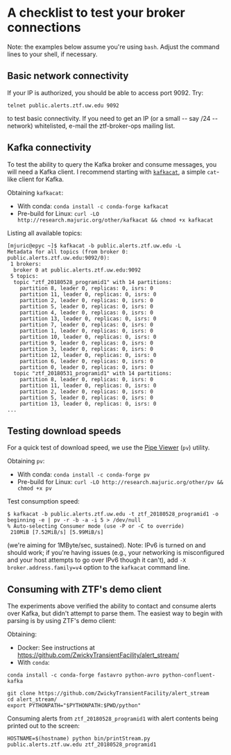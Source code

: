 # A checklist to test your broker connections

Note: the examples below assume you're using `bash`. Adjust the command lines to your shell, if necessary.

## Basic network connectivity

If your IP is authorized, you should be able to access port 9092. Try:

```
telnet public.alerts.ztf.uw.edu 9092
```

to test basic connectivity. If you need to get an IP (or a small -- say /24 -- network) whitelisted, e-mail the ztf-broker-ops mailing list.

## Kafka connectivity

To test the ability to query the Kafka broker and consume messages, you will need a Kafka client. 
I recommend starting with [`kafkacat`](https://github.com/edenhill/kafkacat), a simple `cat`-like
client for Kafka.

Obtaining `kafkacat`:
* With conda: `conda install -c conda-forge kafkacat`
* Pre-build for Linux: `curl -LO http://research.majuric.org/other/kafkacat && chmod +x kafkacat`

Listing all available topics:
```
[mjuric@epyc ~]$ kafkacat -b public.alerts.ztf.uw.edu -L
Metadata for all topics (from broker 0: public.alerts.ztf.uw.edu:9092/0):
 1 brokers:
  broker 0 at public.alerts.ztf.uw.edu:9092
 5 topics:
  topic "ztf_20180528_programid1" with 14 partitions:
    partition 8, leader 0, replicas: 0, isrs: 0
    partition 11, leader 0, replicas: 0, isrs: 0
    partition 2, leader 0, replicas: 0, isrs: 0
    partition 5, leader 0, replicas: 0, isrs: 0
    partition 4, leader 0, replicas: 0, isrs: 0
    partition 13, leader 0, replicas: 0, isrs: 0
    partition 7, leader 0, replicas: 0, isrs: 0
    partition 1, leader 0, replicas: 0, isrs: 0
    partition 10, leader 0, replicas: 0, isrs: 0
    partition 9, leader 0, replicas: 0, isrs: 0
    partition 3, leader 0, replicas: 0, isrs: 0
    partition 12, leader 0, replicas: 0, isrs: 0
    partition 6, leader 0, replicas: 0, isrs: 0
    partition 0, leader 0, replicas: 0, isrs: 0
  topic "ztf_20180531_programid1" with 14 partitions:
    partition 8, leader 0, replicas: 0, isrs: 0
    partition 11, leader 0, replicas: 0, isrs: 0
    partition 2, leader 0, replicas: 0, isrs: 0
    partition 5, leader 0, replicas: 0, isrs: 0
    partition 13, leader 0, replicas: 0, isrs: 0
...
```

## Testing download speeds

For a quick test of download speed, we use the [Pipe Viewer](http://www.ivarch.com/programs/pv.shtml) (`pv`) utility.

Obtaining `pv`:
* With conda: `conda install -c conda-forge pv`
* Pre-build for Linux: `curl -LO http://research.majuric.org/other/pv && chmod +x pv`

Test consumption speed:
```
$ kafkacat -b public.alerts.ztf.uw.edu -t ztf_20180528_programid1 -o beginning -e | pv -r -b -a -i 5 > /dev/null
% Auto-selecting Consumer mode (use -P or -C to override)
 210MiB [7.52MiB/s] [5.99MiB/s]
```
(we're aiming for 1MByte/sec, sustained). Note: IPv6 is turned on and should work; if you're having issues 
(e.g., your networking is misconfigured and your host attempts to go over IPv6 though it can't), add
`-X broker.address.family=v4` option to the `kafkacat` command line.

## Consuming with ZTF's demo client

The experiments above verified the ability to contact and consume alerts over Kafka, but didn't 
attempt to parse them. The easiest way to begin with parsing is by using ZTF's demo client:

Obtaining:
* Docker: See instructions at https://github.com/ZwickyTransientFacility/alert_stream/
* With `conda`: 
```
conda install -c conda-forge fastavro python-avro python-confluent-kafka

git clone https://github.com/ZwickyTransientFacility/alert_stream
cd alert_stream/
export PYTHONPATH="$PYTHONPATH:$PWD/python"
```

Consuming alerts from `ztf_20180528_programid1` with alert contents being printed out to the screen:
```
HOSTNAME=$(hostname) python bin/printStream.py public.alerts.ztf.uw.edu ztf_20180528_programid1
```
